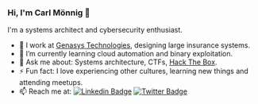 ### Hi, I'm Carl Mönnig 👋

I'm a systems architect and cybersecurity enthusiast.

- 🔭 I work at [Genasys Technologies](https://genasystech.com/), designing large insurance systems.
- 🌱 I’m currently learning cloud automation and binary exploitation.
- 💬 Ask me about: Systems architecture, CTFs, [Hack The Box](https://hackthebox.eu/).
- ⚡ Fun fact: I love experiencing other cultures, learning new things and attending meetups.
- 📫 Reach me at: [![Linkedin Badge](https://img.shields.io/badge/-carlmon-blue?style=flat-square&logo=Linkedin&logoColor=white&link=https://www.linkedin.com/in/carlmon/)](https://www.linkedin.com/in/carlmon/) [![Twitter Badge](https://img.shields.io/badge/-@carlmonnig-1ca0f1?style=flat-square&labelColor=1ca0f1&logo=twitter&logoColor=white&link=https://twitter.com/carlmonnig)](https://twitter.com/carlmonnig)

